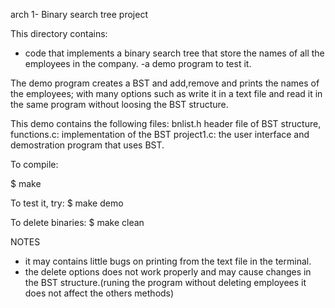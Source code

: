 arch 1- Binary search tree project

This directory contains:

- code that implements a binary search tree that store the names of all
the employees in the company.
-a demo program to test it.

The demo program creates a BST and add,remove and prints the names of the employees; with many options such as write it in a text file and read it in the same program without loosing the BST structure.

This demo contains the following files: bnlist.h header file of BST structure, functions.c: implementation of the BST project1.c: the user interface and demostration program that uses BST.


To compile:

 $ make

To test it, try:
 $ make demo

To delete binaries:
 $ make clean

NOTES
- it may contains little bugs on printing from the text file in the terminal.
- the delete options does not work properly and may cause changes in the BST structure.(runing the program without deleting employees it does not affect the others methods)